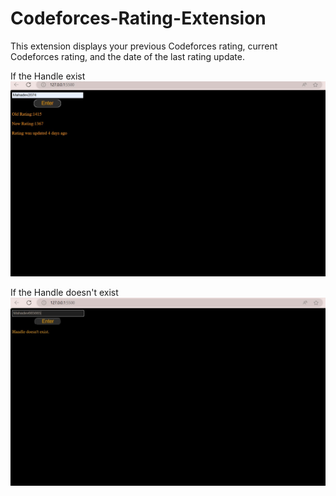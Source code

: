 # Codeforces-Rating-Extension

This extension displays your previous Codeforces rating, current Codeforces rating, and the date of the last rating update.

If the Handle exist
![Codeforces](https://github.com/Mahadev2074/Codeforces-Rating-Extension/blob/main/Codeforces-Rating-Extension-image1.jpg)

If the Handle doesn't exist
![Codeforces](https://github.com/Mahadev2074/Codeforces-Rating-Extension/blob/main/Codeforces-Rating-Extension-image2.jpg)